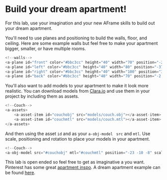 # Build your dream apartment!

For this lab, use your imagination and your new AFrame skills to build out your dream apartment. 

You'll need to use planes and positioning to build the walls, floor, and ceiling. Here are some example walls but feel free to make your apartment bigger, smaller, or have multiple rooms.

```js
<!--walls-->
<a-plane id="front" color="#bbc3cc" height="40" width="70" position="-2.168 0 -23.538"></a-plane>
<a-plane id="left" color="#bbc3cc" height="40" width="80" position="-37.005 0 15.942" rotation="0 90 0"></a-plane>
<a-plane id="right" color="#bbc3cc" height="40" width="100" position="32.159 0 24" rotation="0 -90 0"></a-plane>
<a-plane id="back" color="#bbc3cc" height="40" width="70" position="-2.150 0 44.604" rotation="0.458 180.000 -180.000"></a-plane>
```

You'll also want to add models to your apartment to make it look more realistic. You can download models from [Clara.io](https://clara.io/library) and use them in your project by including them as assets. 

```js
<!--Couch-->
<a-assets>
	<a-asset-item id="couchobj" src="models/couch.obj"></a-asset-item>
	<a-asset-item id="couchmtl" src="models/couch.mtl"></a-asset-item>
</a-assets>
```
 
And then using the asset ```id``` and as your ```a-obj-model ``` ```src``` and ```mtl```. Use scale, positioning and rotation to place your models in your apartment.

```js
<!--Couch-->
<a-obj-model src="#couchobj" mtl="#couchmtl" position="-23 -10 -8" scale="7 7 7"></a-obj-model>
```

This lab is open ended so feel free to get as imaginative a you want. Pinterest has some great [apartment inspo](https://www.pinterest.com/saraseven/tiny-apartment-inspiration/?lp=true). A dream apartment example can be found [here](https://melaniep518.github.io/dream-apt/).